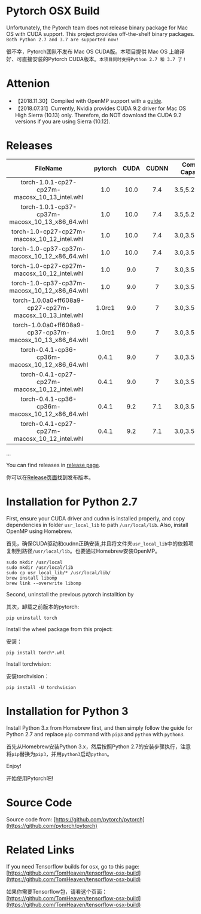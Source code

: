 # Pytorch OSX Build

Unfortunately, the Pytorch team does not release binary package for Mac OS with CUDA support. This project provides off-the-shelf binary packages. ``Both Python 2.7 and 3.7 are supported now!``


很不幸，Pytorch团队不发布 Mac OS CUDA版。本项目提供 Mac OS 上编译好、可直接安装的Pytorch CUDA版本。``本项目同时支持Python 2.7 和 3.7 了！``

# Attenion
+ 【2018.11.30】Compiled with OpenMP support with a [guide](https://github.com/TomHeaven/pytorch-osx-build/blob/master/BuildInstractions-1.0rc1.md).
+ 【2018.07.31】Currently, Nvidia provides CUDA 9.2 driver for Mac OS High Sierra (10.13) only. Therefore, do NOT download the CUDA 9.2 versions if you are using Sierra (10.12).


# Releases

| FileName | pytorch | CUDA | CUDNN | Compute Capability | Compilation Time |
|:--:|:--:|:--:|:--:|:--:|:--:|
| torch-1.0.1-cp27-cp27m-macosx\_10\_13_intel.whl | 1.0 | 10.0 | 7.4 | 3.5,5.2,6.1,7.0 | 2018-03-26 |
| torch-1.0.1-cp37-cp37m-macosx\_10\_13\_x86\_64.whl | 1.0 | 10.0 | 7.4 | 3.5,5.2,6.1,7.0 | 2018-03-26 |
| torch-1.0-cp27-cp27m-macosx\_10\_12_intel.whl | 1.0 | 10.0 | 7.4 | 3.0,3.5,5.2,6.1 | 2018-12-21 |
| torch-1.0-cp37-cp37m-macosx\_10\_12\_x86\_64.whl | 1.0 | 10.0 | 7.4 | 3.0,3.5,5.2,6.1 | 2018-12-21 |
| torch-1.0-cp27-cp27m-macosx\_10\_12_intel.whl | 1.0 | 9.0 | 7 | 3.0,3.5,5.2,6.1 | 2018-12-13 |
| torch-1.0-cp37-cp37m-macosx\_10\_12\_x86\_64.whl | 1.0 | 9.0 | 7 | 3.0,3.5,5.2,6.1 | 2018-12-13 |
| torch-1.0.0a0+ff608a9-cp27-cp27m-macosx\_10\_13_intel.whl | 1.0rc1 | 9.0 | 7 | 3.0,3.5,5.2,6.1 | 2018-11-30 |
| torch-1.0.0a0+ff608a9-cp37-cp37m-macosx\_10\_13\_x86\_64.whl | 1.0rc1 | 9.0 | 7 | 3.0,3.5,5.2,6.1 | 2018-11-30 |
| torch-0.4.1-cp36-cp36m-macosx\_10\_12\_x86\_64.whl | 0.4.1 | 9.0 | 7 | 3.0,3.5,5.2,6.1 | 2018-08-01 |
| torch-0.4.1-cp27-cp27m-macosx\_10\_12_intel.whl | 0.4.1 | 9.0 | 7 | 3.0,3.5,5.2,6.1 | 2018-08-01 |
| torch-0.4.1-cp36-cp36m-macosx\_10\_12\_x86\_64.whl | 0.4.1 | 9.2 | 7.1 | 3.0,3.5,5.2,6.1 | 2018-07-30 |
| torch-0.4.1-cp27-cp27m-macosx\_10\_12_intel.whl | 0.4.1 | 9.2 | 7.1 | 3.0,3.5,5.2,6.1 | 2018-07-30 |
...

You can find releases in  [release page](https://github.com/TomHeaven/pytorch-osx-build/releases).

你可以在[Release页面](https://github.com/TomHeaven/pytorch-osx-build/releases)找到发布版本。


# Installation for Python 2.7

First, ensure your CUDA driver and cudnn is installed properly, and copy dependencies in folder `usr_local_lib` to path `/usr/local/lib`. Also, install OpenMP using Homebrew.

首先，确保CUDA驱动和cudnn正确安装,并且将文件夹`usr_local_lib`中的依赖项复制到路径`/usr/local/lib`。也要通过Homebrew安装OpenMP。

```
sudo mkdir /usr/local
sudo mkdir /usr/local/lib
sudo cp usr_local_lib/* /usr/local/lib/
brew install libomp
brew link --overwrite libomp
```


Second, uninstall the previous pytorch installtion by

其次，卸载之前版本的pytorch:

```
pip uninstall torch
```

Install the wheel package from this project:

安装：

```
pip install torch*.whl
```

Install torchvision:

安装torchvision：
```
pip install -U torchvision
```

# Installation for Python 3

Install Python 3.x from Homebrew first, and then simply follow the guide for Python 2.7 and replace `pip` command with `pip3` and `python` with `python3`.

首先从Homebrew安装Python 3.x，然后按照Python 2.7的安装步骤执行，注意将`pip`替换为`pip3`，并用`python3`启动`python`。



Enjoy!

开始使用Pytorch吧!


# Source Code

Source code from: [https://github.com/pytorch/pytorch](https://github.com/pytorch/pytorch)

# Related Links

If you need Tensorflow builds for osx, go to this page: [https://github.com/TomHeaven/tensorflow-osx-build](https://github.com/TomHeaven/tensorflow-osx-build)

如果你需要Tensorflow包，请看这个页面：[https://github.com/TomHeaven/tensorflow-osx-build](https://github.com/TomHeaven/tensorflow-osx-build)